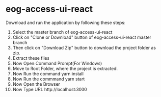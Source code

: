 # eog-access-ui-react

Download and run the application by following these steps: 

1. Select the master branch of eog-access-ui-react
2. Click on "Clone or Download" button of eog-access-ui-react master branch
3. Then click on "Download Zip" button to download the project folder as zip.
4. Extract these files
5. Now Open Command Prompt(For Windows)
6. Move to Root Folder, where the project is extracted.
7. Now Run the command yarn install
8. Now Run the commmand yarn start
9. Now Open the Browser
10. Now Type URL http://localhost:3000

